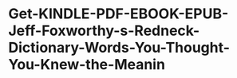 # Get-KINDLE-PDF-EBOOK-EPUB-Jeff-Foxworthy-s-Redneck-Dictionary-Words-You-Thought-You-Knew-the-Meanin